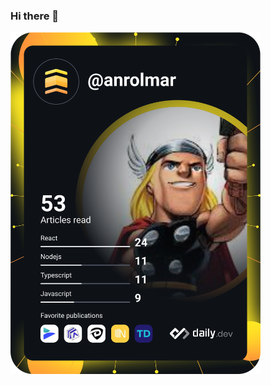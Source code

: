 ### Hi there 👋

<a href="https://app.daily.dev/DailyDevTips"><img src="https://github.com/anrolmar/anrolmar/blob/main/devcard.svg" width="400" alt="Angel Roldán Martinez's Dev Card"/></a>
<!--
**anrolmar/anrolmar** is a ✨ _special_ ✨ repository because its `README.md` (this file) appears on your GitHub profile.

Here are some ideas to get you started:

- 🔭 I’m currently working on ...
- 🌱 I’m currently learning ...
- 👯 I’m looking to collaborate on ...
- 🤔 I’m looking for help with ...
- 💬 Ask me about ...
- 📫 How to reach me: ...
- 😄 Pronouns: ...
- ⚡ Fun fact: ...
-->
